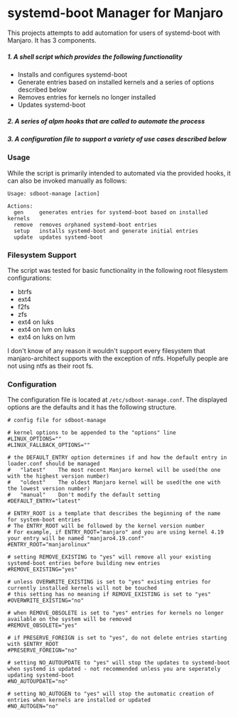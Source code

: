 # systemd-boot Manager for Manjaro

This projects attempts to add automation for users of systemd-boot with Manjaro.  It has 3 components.

##### 1. A shell script which provides the following functionality
  * Installs and configures systemd-boot
  * Generate entries based on installed kernels and a series of options described below
  * Removes entries for kernels no longer installed
  * Updates systemd-boot
##### 2. A series of alpm hooks that are called to automate the process
##### 3. A configuration file to support a variety of use cases described below

### Usage
While the script is primarily intended to automated via the provided hooks, it can also be invoked manually as follows:
```
Usage: sdboot-manage [action]

Actions:
  gen     generates entries for systemd-boot based on installed kernels
  remove  removes orphaned systemd-boot entries
  setup   installs systemd-boot and generate initial entries
  update  updates systemd-boot
```

### Filesystem Support
The script was tested for basic functionality in the following root filesystem configurations:
* btrfs
* ext4
* f2fs
* zfs
* ext4 on luks
* ext4 on lvm on luks
* ext4 on luks on lvm

I don't know of any reason it wouldn't support every filesystem that manjaro-architect supports with the exception of ntfs.  Hopefully people are not using ntfs as their root fs.

### Configuration
The configuration file is located at `/etc/sdboot-manage.conf`.  The displayed options are the defaults and it has the following structure.
```
# config file for sdboot-manage

# kernel options to be appended to the "options" line
#LINUX_OPTIONS=""
#LINUX_FALLBACK_OPTIONS=""

# the DEFAULT_ENTRY option determines if and how the default entry in loader.conf should be managed
#   "latest"    The most recent Manjaro kernel will be used(the one with the highest version number)
#   "oldest"    The oldest Manjaro kernel will be used(the one with the lowest version number)
#   "manual"    Don't modify the default setting
#DEFAULT_ENTRY="latest"

# ENTRY_ROOT is a template that describes the beginning of the name for system-boot entries
# The ENTRY_ROOT will be followed by the kernel version number
# For example, if ENTRY_ROOT="manjaro" and you are using kernel 4.19 your entry will be named "manjaro4.19.conf"
#ENTRY_ROOT="manjarolinux"

# setting REMOVE_EXISTING to "yes" will remove all your existing systemd-boot entries before building new entries
#REMOVE_EXISTING="yes"

# unless OVERWRITE_EXISTING is set to "yes" existing entries for currently installed kernels will not be touched
# this setting has no meaning if REMOVE_EXISTING is set to "yes"
#OVERWRITE_EXISTING="no"

# when REMOVE_OBSOLETE is set to "yes" entries for kernels no longer available on the system will be removed
#REMOVE_OBSOLETE="yes"

# if PRESERVE_FOREIGN is set to "yes", do not delete entries starting with $ENTRY_ROOT
#PRESERVE_FOREIGN="no"

# setting NO_AUTOUPDATE to "yes" will stop the updates to systemd-boot when systemd is updated - not recommended unless you are seperately updating systemd-boot
#NO_AUTOUPDATE="no"

# setting NO_AUTOGEN to "yes" will stop the automatic creation of entries when kernels are installed or updated
#NO_AUTOGEN="no"
```
